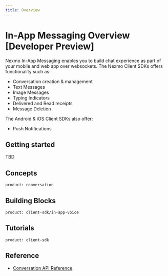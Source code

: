 ```yaml
---
title: Overview
---
```


# In-App Messaging Overview [Developer Preview]

Nexmo In-App Messaging enables you to build chat experience as part of your mobile and web app over websockets. The Nexmo Client SDKs offers functionality such as:

* Conversation creation & management
* Text Messages
* Image Messages
* Typing Indicators
* Delivered and Read receipts
* Message Deletion

The Android & iOS Client SDKs also offer:

* Push Notifications

## Getting started

TBD

## Concepts

```concept_list
product: conversation
```

## Building Blocks

```building_block_list
product: client-sdk/in-app-voice
```

## Tutorials

```tutorials
product: client-sdk
```

## Reference

* [Conversation API Reference](/api/conversation)
